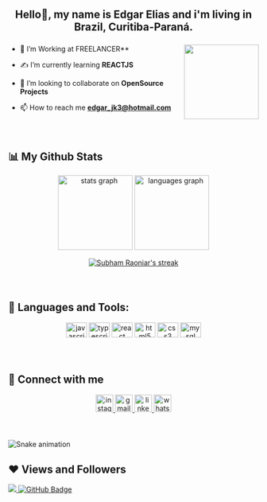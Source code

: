 <h2 align="center">Hello👋, my name is Edgar Elias and i'm living in Brazil, Curitiba-Paraná.</h2>

###

<img align="right" height="150"  src="https://www.fabiosilvalima.net/wp-content/uploads/2017/04/fabiosilvalima-notfound.gif"  />

###

- 🔭 I’m Working at FREELANCER**

- ✍ I’m currently learning **REACTJS**

- 👯 I’m looking to collaborate on **OpenSource Projects**

- 📫 How to reach me **edgar_jk3@hotmail.com**



###

<br clear="both">

## 📊 My Github Stats

<div align="center">
  <img src="https://github-readme-stats.vercel.app/api?hide_title=false&hide_rank=false&show_icons=true&include_all_commits=true&count_private=false&disable_animations=false&theme=algolia&locale=en&hide_border=false&username=edgarellias" height="150" alt="stats graph"  />
  <img src="https://github-readme-stats.vercel.app/api/top-langs?locale=en&hide_title=false&layout=compact&card_width=320&langs_count=5&theme=algolia&hide_border=false&username=edgarellias" height="150" alt="languages graph"  />
</div>

<p align="center">
    <a href="https://github.com/edgarellias/github-readme-streak-stats">
        <img title="🔥 Get streak stats for your profile at git.io/streak-stats" alt="Subham Raoniar's streak" src="https://github-readme-streak-stats.herokuapp.com/?user=edgarellias&theme=black-ice&hide_border=false&stroke=0000&background=060A0CD0"/>
    </a>
</p>

###

<br clear="both">

 ## 🚀 Languages and Tools:

<div align="center">
  <img src="https://cdn.jsdelivr.net/gh/devicons/devicon/icons/javascript/javascript-original.svg" height="30" width="42" alt="javascript logo"  />
  <img src="https://cdn.jsdelivr.net/gh/devicons/devicon/icons/typescript/typescript-plain.svg" height="30" width="42" alt="typescript logo"  />
  <img src="https://cdn.jsdelivr.net/gh/devicons/devicon/icons/react/react-original.svg" height="30" width="42" alt="react logo"  />
  <img src="https://cdn.jsdelivr.net/gh/devicons/devicon/icons/html5/html5-original.svg" height="30" width="42" alt="html5 logo"  />
  <img src="https://cdn.jsdelivr.net/gh/devicons/devicon/icons/css3/css3-original.svg" height="30" width="42" alt="css3 logo"  />
  <img src="https://cdn.jsdelivr.net/gh/devicons/devicon/icons/mysql/mysql-original.svg" height="30" width="42" alt="mysql logo"  />
</div>

###

<br clear="both">


## 📲 Connect with me 

<div align="center">
  <a href="https://www.instagram.com/edgareliias_/" target="_blank">
    <img src="https://img.shields.io/static/v1?message=Instagram&logo=instagram&label=&color=E4405F&logoColor=white&labelColor=&style=for-the-badge" height="35" alt="instagram logo"  />
  <a href="mailto:edgar_jk3@hotmail.com">
  <img src="https://img.shields.io/static/v1?message=Gmail&logo=gmail&label=&color=D14836&logoColor=white&labelColor=&style=for-the-badge" height="35" alt="gmail logo"  />
  <a href="https://www.linkedin.com/in/edgar-elias1/" target="_blank">
    <img src="https://img.shields.io/static/v1?message=LinkedIn&logo=linkedin&label=&color=0077B5&logoColor=white&labelColor=&style=for-the-badge" height="35" alt="linkedin logo"  />
  </a>
  <a href="https://api.whatsapp.com/send?phone=5541997001718&text=Ol%C3%A1%2C%20vim%20pelo%20seu%20GitHub..." target="_blank">
    <img src="https://img.shields.io/static/v1?message=Whatsapp&logo=whatsapp&label=&color=25D366&logoColor=white&labelColor=&style=for-the-badge" height="35" alt="whatsapp logo"  />
  </a>
</div>

###

<br clear="both">

![Snake animation](https://github.com/edgarellias/edgarellias/blob/output/github-contribution-grid-snake.svg)

###

## ❤ Views and Followers
<a href="https://github.com/Meghna-DAS/github-profile-views-counter" >
    <img src="https://komarev.com/ghpvc/?username=edgarellias" >
</a>
<a  href="https://github.com/edgarellias?tab=followers"><img src="https://img.shields.io/github/followers/edgarellias?label=Followers&style=social" alt="GitHub Badge"></a>

